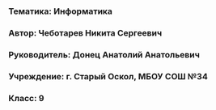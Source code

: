 ### Тематика: Информатика

### Автор: Чеботарев Никита Сергеевич

### Руководитель: Донец Анатолий Анатольевич

### Учреждение: г. Старый Оскол, МБОУ СОШ №34

### Класс: 9